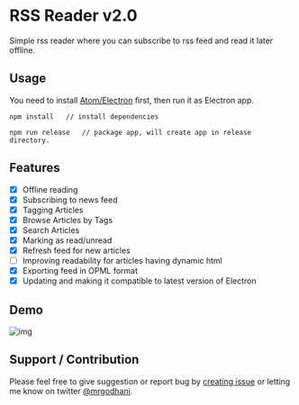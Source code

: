 RSS Reader v2.0
==============

Simple rss reader where you can subscribe to rss feed and read it later offline.

## Usage

You need to install [Atom/Electron](https://github.com/atom/electron) first, then run it as Electron app.

```
npm install   // install dependencies

npm run release   // package app, will create app in release directory.

```

## Features

- [x] Offline reading
- [x] Subscribing to news feed
- [x] Tagging Articles
- [x] Browse Articles by Tags
- [x] Search Articles
- [x] Marking as read/unread
- [x] Refresh feed for new articles
- [ ] Improving readability for articles having dynamic html
- [x] Exporting feed in OPML format
- [x] Updating and making it compatible to latest version of Electron

## Demo

![img](./images/rssreaderdemo.gif)

## Support / Contribution

Please feel free to give suggestion or report bug by [creating issue](https://github.com/mrgodhani/rss-reader/issues) or letting me know on twitter [@mrgodhani](https://twitter.com/mrgodhani).
